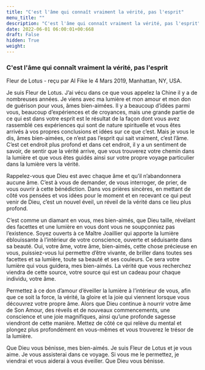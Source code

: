 ```yaml
---
title: "C'est l'âme qui connaît vraiment la vérité, pas l'esprit"
menu_title: ""
description: "C'est l'âme qui connaît vraiment la vérité, pas l'esprit"
date: 2022-06-01 06:00:01+00:668
draft: False
hidden: True
weight:
---
```

### C'est l'âme qui connaît vraiment la vérité, pas l'esprit

Fleur de Lotus - reçu par Al Fike le 4 Mars 2019, Manhattan, NY, USA.

Je suis Fleur de Lotus. J’ai vécu dans ce que vous appelez la Chine il y a de nombreuses années. Je viens avec ma lumière et mon amour et mon don de guérison pour vous, âmes bien-aimées. Il y a beaucoup d’idées parmi vous, beaucoup d’expériences et de croyances, mais une grande partie de ce qui est dans votre esprit est le résultat de la façon dont vous avez rassemblé ces expériences qui sont de nature spirituelle et vous êtes arrivés à vos propres conclusions et idées sur ce que c’est. Mais je vous le dis, âmes bien-aimées, ce n’est pas l’esprit qui sait vraiment, c’est l’âme. C’est cet endroit plus profond et dans cet endroit, il y a un sentiment de savoir, de sentir que la vérité arrive, que vous trouverez votre chemin dans la lumière et que vous êtes guidés ainsi sur votre propre voyage particulier dans la lumière vers la vérité.

Rappelez-vous que Dieu est avec chaque âme et qu’il n’abandonnera aucune âme. C’est à vous de demander, de vous interroger, de prier, de vous ouvrir à cette bénédiction. Dans vos prières sincères, en mettant de côté vos pensées et vos idées pour le moment et en recevant ce qui peut venir de Dieu, c’est un nouvel éveil, un réveil de la vérité dans ce lieu plus profond.

C’est comme un diamant en vous, mes bien-aimés, que Dieu taille, révélant des facettes et une lumière en vous dont vous ne soupçonniez pas l’existence. Soyez ouverts à ce Maître Joaillier qui apporte la lumière éblouissante à l’intérieur de votre conscience, ouverte et séduisante dans sa beauté. Oui, votre âme, votre âme, bien-aimés, cette chose précieuse en vous, puissiez-vous lui permettre d’être vivante, de briller dans toutes ses facettes et sa lumière, toute sa beauté et ses couleurs. Ce sera votre lumière qui vous guidera, mes bien-aimés. La vérité que vous recherchez viendra de cette source, votre source qui est un cadeau pour chaque individu, votre âme.

Permettez à ce don d’amour d’éveiller la lumière à l’intérieur de vous, afin que ce soit la force, la vérité, la gloire et la joie qui viennent lorsque vous découvrez votre propre âme. Alors que Dieu continue à nourrir votre âme de Son Amour, des réveils et de nouveaux commencements, une conscience et une joie magnifiques, ainsi qu’une profonde sagesse viendront de cette manière. Mettez de côté ce qui relève du mental et plongez plus profondément en vous-mêmes et vous trouverez le trésor de la lumière.

Que Dieu vous bénisse, mes bien-aimés. Je suis Fleur de Lotus et je vous aime. Je vous assisterai dans ce voyage. Si vous me le permettez, je viendrai et vous aiderai à vous éveiller. Que Dieu vous bénisse.
